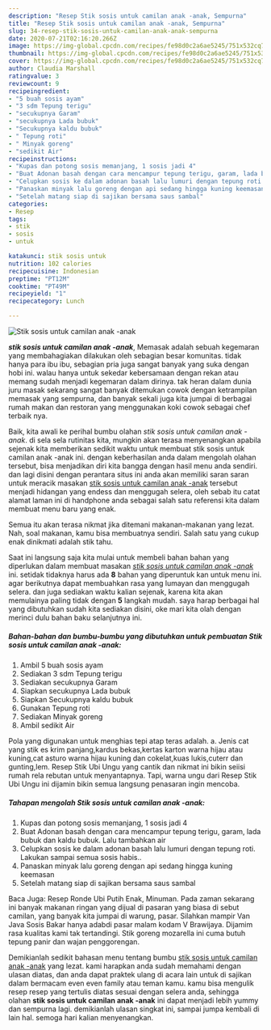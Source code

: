 ```yaml
---
description: "Resep Stik sosis untuk camilan anak -anak, Sempurna"
title: "Resep Stik sosis untuk camilan anak -anak, Sempurna"
slug: 34-resep-stik-sosis-untuk-camilan-anak-anak-sempurna
date: 2020-07-21T02:16:20.266Z
image: https://img-global.cpcdn.com/recipes/fe98d0c2a6ae5245/751x532cq70/stik-sosis-untuk-camilan-anak-anak-foto-resep-utama.jpg
thumbnail: https://img-global.cpcdn.com/recipes/fe98d0c2a6ae5245/751x532cq70/stik-sosis-untuk-camilan-anak-anak-foto-resep-utama.jpg
cover: https://img-global.cpcdn.com/recipes/fe98d0c2a6ae5245/751x532cq70/stik-sosis-untuk-camilan-anak-anak-foto-resep-utama.jpg
author: Claudia Marshall
ratingvalue: 3
reviewcount: 9
recipeingredient:
- "5 buah sosis ayam"
- "3 sdm Tepung terigu"
- "secukupnya Garam"
- "secukupnya Lada bubuk"
- "Secukupnya kaldu bubuk"
- " Tepung roti"
- " Minyak goreng"
- "sedikit Air"
recipeinstructions:
- "Kupas dan potong sosis memanjang, 1 sosis jadi 4"
- "Buat Adonan basah dengan cara mencampur tepung terigu, garam, lada bubuk dan kaldu bubuk. Lalu tambahkan air"
- "Celupkan sosis ke dalam adonan basah lalu lumuri dengan tepung roti. Lakukan sampai semua sosis habis.."
- "Panaskan minyak lalu goreng dengan api sedang hingga kuning keemasan"
- "Setelah matang siap di sajikan bersama saus sambal"
categories:
- Resep
tags:
- stik
- sosis
- untuk

katakunci: stik sosis untuk 
nutrition: 102 calories
recipecuisine: Indonesian
preptime: "PT12M"
cooktime: "PT49M"
recipeyield: "1"
recipecategory: Lunch

---
```



![Stik sosis untuk camilan anak -anak](https://img-global.cpcdn.com/recipes/fe98d0c2a6ae5245/751x532cq70/stik-sosis-untuk-camilan-anak-anak-foto-resep-utama.jpg)

<b><i>stik sosis untuk camilan anak -anak</i></b>, Memasak adalah sebuah kegemaran yang membahagiakan dilakukan oleh sebagian besar komunitas. tidak hanya para ibu ibu, sebagian pria juga sangat banyak yang suka dengan hobi ini. walau hanya untuk sekedar kebersamaan dengan rekan atau memang sudah menjadi kegemaran dalam dirinya. tak heran dalam dunia juru masak sekarang sangat banyak ditemukan cowok dengan ketrampilan memasak yang sempurna, dan banyak sekali juga kita jumpai di berbagai rumah makan dan restoran yang menggunakan koki cowok sebagai chef terbaik nya.

Baik, kita awali ke perihal bumbu olahan <i>stik sosis untuk camilan anak -anak</i>. di sela sela rutinitas kita, mungkin akan terasa menyenangkan apabila sejenak kita memberikan sedikit waktu untuk membuat stik sosis untuk camilan anak -anak ini. dengan keberhasilan anda dalam mengolah olahan tersebut, bisa menjadikan diri kita bangga dengan hasil menu anda sendiri. dan lagi disini dengan perantara situs ini anda akan memiliki saran saran untuk meracik masakan <u>stik sosis untuk camilan anak -anak</u> tersebut menjadi hidangan yang endess dan menggugah selera, oleh sebab itu catat alamat laman ini di handphone anda sebagai salah satu referensi kita dalam membuat menu baru yang enak.

Semua itu akan terasa nikmat jika ditemani makanan-makanan yang lezat. Nah, soal makanan, kamu bisa membuatnya sendiri. Salah satu yang cukup enak dinikmati adalah stik tahu.


Saat ini langsung saja kita mulai untuk membeli bahan bahan yang diperlukan dalam membuat masakan <u><i>stik sosis untuk camilan anak -anak</i></u> ini. setidak tidaknya harus ada <b>8</b> bahan yang diperuntuk kan untuk menu ini. agar berikutnya dapat membuahkan rasa yang lumayan dan menggugah selera. dan juga sediakan waktu kalian sejenak, karena kita akan memulainya paling tidak dengan <b>5</b> langkah mudah. saya harap berbagai hal yang dibutuhkan sudah kita sediakan disini, oke mari kita olah dengan merinci dulu bahan baku selanjutnya ini.

<!--inarticleads1-->

##### Bahan-bahan dan bumbu-bumbu yang dibutuhkan untuk pembuatan Stik sosis untuk camilan anak -anak:

1. Ambil 5 buah sosis ayam
1. Sediakan 3 sdm Tepung terigu
1. Sediakan secukupnya Garam
1. Siapkan secukupnya Lada bubuk
1. Siapkan Secukupnya kaldu bubuk
1. Gunakan  Tepung roti
1. Sediakan  Minyak goreng
1. Ambil sedikit Air


Pola yang digunakan untuk menghias tepi atap teras adalah. a. Jenis cat yang stik es krim panjang,kardus bekas,kertas karton warna hijau atau kuning,cat asturo warna hijau kuning dan cokelat,kuas lukis,cuterr dan gunting,lem. Resep Stik Ubi Ungu yang cantik dan nikmat ini bikin seiisi rumah rela rebutan untuk menyantapnya. Tapi, warna ungu dari Resep Stik Ubi Ungu ini dijamin bikin semua langsung penasaran ingin mencoba. 

<!--inarticleads2-->

##### Tahapan mengolah Stik sosis untuk camilan anak -anak:

1. Kupas dan potong sosis memanjang, 1 sosis jadi 4
1. Buat Adonan basah dengan cara mencampur tepung terigu, garam, lada bubuk dan kaldu bubuk. Lalu tambahkan air
1. Celupkan sosis ke dalam adonan basah lalu lumuri dengan tepung roti. Lakukan sampai semua sosis habis..
1. Panaskan minyak lalu goreng dengan api sedang hingga kuning keemasan
1. Setelah matang siap di sajikan bersama saus sambal


Baca Juga: Resep Ronde Ubi Putih Enak, Minuman. Pada zaman sekarang ini banyak makanan ringan yang dijual di pasaran yang biasa di sebut camilan, yang banyak kita jumpai di warung, pasar. Silahkan mampir Van Java Sosis Bakar hanya adabdi pasar malam kodam V Brawijaya. Dijamim rasa kualitas kami tak tertandingi. Stik goreng mozarella ini cuma butuh tepung panir dan wajan penggorengan. 

Demikianlah sedikit bahasan menu tentang bumbu <u>stik sosis untuk camilan anak -anak</u> yang lezat. kami harapkan anda sudah memahami dengan ulasan diatas, dan anda dapat praktek ulang di acara lain untuk di sajikan dalam bermacam even even family atau teman kamu. kamu bisa mengulik resep resep yang tertulis diatas sesuai dengan selera anda, sehingga olahan <b>stik sosis untuk camilan anak -anak</b> ini dapat menjadi lebih yummy dan sempurna lagi. demikianlah ulasan singkat ini, sampai jumpa kembali di lain hal. semoga hari kalian menyenangkan.
